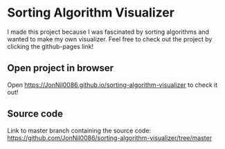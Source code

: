 # Sorting Algorithm Visualizer
I made this project because I was fascinated by sorting algorithms and wanted to make my own visualizer.
Feel free to check out the project by clicking the github-pages link!

## Open project in browser
Open https://JonNil0086.github.io/sorting-algorithm-visualizer to check it out!

## Source code
Link to master branch containing the source code: https://github.com/JonNil0086/sorting-algorithm-visualizer/tree/master
